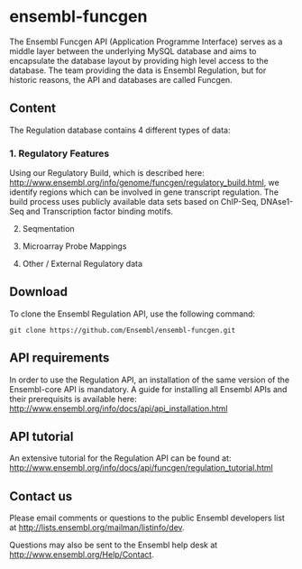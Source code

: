 # ensembl-funcgen
The Ensembl Funcgen API (Application Programme Interface) serves as a middle layer between the underlying MySQL database and aims to encapsulate the database layout by providing high level access to the database. The team providing the data is Ensembl Regulation, but for historic reasons, the API and databases are called Funcgen.

## Content
The Regulation database contains 4 different types of data:
### 1. Regulatory Features
  Using our Regulatory Build, which is described here: http://www.ensembl.org/info/genome/funcgen/regulatory_build.html, we identify regions which can be involved in gene transcript regulation. The build process uses publicly available data sets based on ChIP-Seq, DNAse1-Seq and Transcription factor binding motifs.

2. Seqmentation

3. Microarray Probe Mappings

4. Other / External Regulatory data


## Download
To clone the Ensembl Regulation API, use the following command:

```
git clone https://github.com/Ensembl/ensembl-funcgen.git
```

## API requirements
In order to use the Regulation API, an installation of the same version of the Ensembl-core API is mandatory. A guide for installing all Ensembl APIs and their prerequisits is available here:
http://www.ensembl.org/info/docs/api/api_installation.html

## API tutorial
An extensive tutorial for the Regulation API can be found at:
http://www.ensembl.org/info/docs/api/funcgen/regulation_tutorial.html


## Contact us
Please email comments or questions to the public Ensembl developers list at 
<http://lists.ensembl.org/mailman/listinfo/dev>.

Questions may also be sent to the Ensembl help desk at
<http://www.ensembl.org/Help/Contact>.
